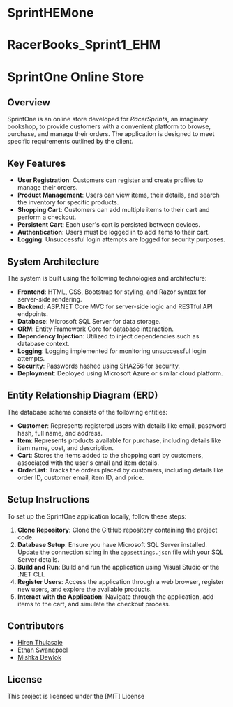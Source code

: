 # SprintHEMone
# RacerBooks_Sprint1_EHM
# SprintOne Online Store

## Overview
SprintOne is an online store developed for *RacerSprints*, an imaginary bookshop, to provide customers with a convenient platform to browse, purchase, and manage their orders. The application is designed to meet specific requirements outlined by the client.

## Key Features
- **User Registration**: Customers can register and create profiles to manage their orders.
- **Product Management**: Users can view items, their details, and search the inventory for specific products.
- **Shopping Cart**: Customers can add multiple items to their cart and perform a checkout.
- **Persistent Cart**: Each user's cart is persisted between devices.
- **Authentication**: Users must be logged in to add items to their cart.
- **Logging**: Unsuccessful login attempts are logged for security purposes.

## System Architecture
The system is built using the following technologies and architecture:

- **Frontend**: HTML, CSS, Bootstrap for styling, and Razor syntax for server-side rendering.
- **Backend**: ASP.NET Core MVC for server-side logic and RESTful API endpoints.
- **Database**: Microsoft SQL Server for data storage.
- **ORM**: Entity Framework Core for database interaction.
- **Dependency Injection**: Utilized to inject dependencies such as database context.
- **Logging**: Logging implemented for monitoring unsuccessful login attempts.
- **Security**: Passwords hashed using SHA256 for security.
- **Deployment**: Deployed using Microsoft Azure or similar cloud platform.

## Entity Relationship Diagram (ERD)
The database schema consists of the following entities:

- **Customer**: Represents registered users with details like email, password hash, full name, and address.
- **Item**: Represents products available for purchase, including details like item name, cost, and description.
- **Cart**: Stores the items added to the shopping cart by customers, associated with the user's email and item details.
- **OrderList**: Tracks the orders placed by customers, including details like order ID, customer email, item ID, and price.

## Setup Instructions
To set up the SprintOne application locally, follow these steps:

1. **Clone Repository**: Clone the GitHub repository containing the project code.
2. **Database Setup**: Ensure you have Microsoft SQL Server installed. Update the connection string in the `appsettings.json` file with your SQL Server details.
3. **Build and Run**: Build and run the application using Visual Studio or the .NET CLI.
4. **Register Users**: Access the application through a web browser, register new users, and explore the available products.
5. **Interact with the Application**: Navigate through the application, add items to the cart, and simulate the checkout process.

## Contributors
- [Hiren Thulasaie](https://github.com/Hirenr12)
- [Ethan Swanepoel](https://github.com/EthanSwanepoel)
- [Mishka Dewlok](https://github.com/MishkaDewlok)

## License
This project is licensed under the [MIT] License
